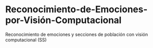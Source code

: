 # Reconocimiento-de-Emociones-por-Visión-Computacional
Reconocimiento de emociones y secciones de población con visión computacional (SS)
